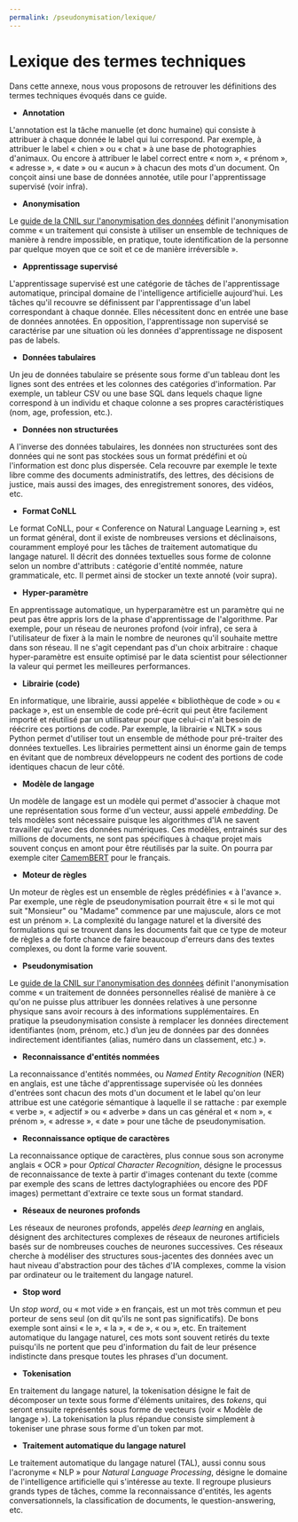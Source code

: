 ```yaml
---
permalink: /pseudonymisation/lexique/
---
```


# Lexique des termes techniques

Dans cette annexe, nous vous proposons de retrouver les définitions des termes techniques évoqués dans ce guide.

- **Annotation**

L'annotation est la tâche manuelle (et donc humaine) qui consiste à attribuer à chaque donnée le label qui lui correspond. Par exemple, à attribuer le label « chien » ou « chat » à une base de photographies d'animaux. Ou encore à attribuer le label correct entre « nom », « prénom », « adresse », « date » ou « aucun » à chacun des mots d'un document. On conçoit ainsi une base de données annotée, utile pour l'apprentissage supervisé (voir infra).

- **Anonymisation**

Le [guide de la CNIL sur l'anonymisation des données](https://www.cnil.fr/fr/lanonymisation-des-donnees-un-traitement-cle-pour-lopen-data) définit l'anonymisation comme « un traitement qui consiste à utiliser un ensemble de techniques de manière à rendre impossible, en pratique, toute identification de la personne par quelque moyen que ce soit et ce de manière irréversible ».

- **Apprentissage supervisé**

L'apprentissage supervisé est une catégorie de tâches de l'apprentissage automatique, principal domaine de l'intelligence artificielle aujourd'hui. Les tâches qu'il recouvre se définissent par l'apprentissage d'un label correspondant à chaque donnée. Elles nécessitent donc en entrée une base de données annotées. En opposition, l'apprentissage non supervisé se caractérise par une situation où les données d'apprentissage ne disposent pas de labels.

- **Données tabulaires**

Un jeu de données tabulaire se présente sous forme d'un tableau dont les lignes sont des entrées et les colonnes des catégories d'information. Par exemple, un tableur CSV ou une base SQL dans lequels chaque ligne correspond à un individu et chaque colonne a ses propres caractéristiques (nom, age, profession, etc.).

- **Données non structurées**

A l'inverse des données tabulaires, les données non structurées sont des données qui ne sont pas stockées sous un format prédéfini et où l'information est donc plus dispersée. Cela recouvre par exemple le texte libre comme des documents administratifs, des lettres, des décisions de justice, mais aussi des images, des enregistrement sonores, des vidéos, etc.

- **Format CoNLL**

Le format CoNLL, pour « Conference on Natural Language Learning », est un format général, dont il existe de nombreuses versions et déclinaisons, couramment employé pour les tâches de traitement automatique du langage naturel. Il décrit des données textuelles sous forme de colonne selon un nombre d'attributs : catégorie d'entité nommée, nature grammaticale, etc. Il permet ainsi de stocker un texte annoté (voir supra).

- **Hyper-paramètre**

En apprentissage automatique, un hyperparamètre est un paramètre qui ne peut pas être appris lors de la phase d'apprentissage de l'algorithme. Par exemple, pour un réseau de neurones profond (voir infra), ce sera à l'utilisateur de fixer à la main le nombre de neurones qu'il souhaite mettre dans son réseau. Il ne s'agit cependant pas d'un choix arbitraire : chaque hyper-paramètre est ensuite optimisé par le data scientist pour sélectionner la valeur qui permet les meilleures performances.

- **Librairie (code)**

En informatique, une librairie, aussi appelée « bibliothèque de code » ou « package », est un ensemble de code pré-écrit qui peut être facilement importé et réutilisé par un utilisateur pour que celui-ci n'ait besoin de réécrire ces portions de code. Par exemple, la librairie « NLTK » sous Python permet d'utiliser tout un ensemble de méthode pour pré-traiter des données textuelles. Les librairies permettent ainsi un énorme gain de temps en évitant que de nombreux développeurs ne codent des portions de code identiques chacun de leur côté.

- **Modèle de langage**

Un modèle de langage est un modèle qui permet d'associer à chaque mot une représentation sous forme d'un vecteur, aussi appelé *embedding*. De tels modèles sont nécessaire puisque les algorithmes d'IA ne savent travailler qu'avec des données numériques. Ces modèles, entrainés sur des millions de documents, ne sont pas spécifiques à chaque projet mais souvent conçus en amont pour être réutilisés par la suite. On pourra par exemple citer [CamemBERT](https://camembert-model.fr/) pour le français.

- **Moteur de règles**

Un moteur de règles est un ensemble de règles prédéfinies « à l'avance ». Par exemple, une règle de pseudonymisation pourrait être « si le mot qui suit "Monsieur" ou "Madame" commence par une majuscule, alors ce mot est un prénom ». La complexité du langage naturel et la diversité des formulations qui se trouvent dans les documents fait que ce type de moteur de règles a de forte chance de faire beaucoup d'erreurs dans des textes complexes, ou dont la forme varie souvent.

- **Pseudonymisation**

Le [guide de la CNIL sur l'anonymisation des données](https://www.cnil.fr/fr/lanonymisation-des-donnees-un-traitement-cle-pour-lopen-data) définit l'anonymisation comme « un traitement de données personnelles réalisé de manière à ce qu'on ne puisse plus attribuer les données relatives à une personne physique sans avoir recours à des informations supplémentaires. En pratique la pseudonymisation consiste à remplacer les données directement identifiantes (nom, prénom, etc.) d’un jeu de données par des données indirectement identifiantes (alias, numéro dans un classement, etc.) ».

- **Reconnaissance d'entités nommées**

La reconnaissance d'entités nommées, ou *Named Entity Recognition* (NER) en anglais, est une tâche d'apprentissage supervisée où les données d'entrées sont chacun des mots d'un document et le label qu'on leur attribue est une catégorie sémantique à laquelle il se rattache : par exemple « verbe », « adjectif » ou « adverbe » dans un cas général et « nom », « prénom », « adresse », « date » pour une tâche de pseudonymisation.

- **Reconnaissance optique de caractères**

La reconnaissance optique de caractères, plus connue sous son acronyme anglais « OCR » pour *Optical Character Recognition*, désigne le processus de reconnaissance de texte à partir d'images contenant du texte (comme par exemple des scans de lettres dactylographiées ou encore des PDF images) permettant d'extraire ce texte sous un format standard. 

- **Réseaux de neurones profonds**

Les réseaux de neurones profonds, appelés *deep learning* en anglais, désignent des architectures complexes de réseaux de neurones artificiels basés sur de nombreuses couches de neurones successives. Ces réseaux cherche à modéliser des structures sous-jacentes des données avec un haut niveau d'abstraction pour des tâches d'IA complexes, comme la vision par ordinateur ou le traitement du langage naturel.

- **Stop word**

Un *stop word*, ou « mot vide » en français, est un mot très commun et peu porteur de sens seul (on dit qu'ils ne sont pas significatifs). De bons exemple sont ainsi « le », « la », « de », « ou », etc. En traitement automatique du langage naturel, ces mots sont souvent retirés du texte puisqu'ils ne portent que peu d'information du fait de leur présence indistincte dans presque toutes les phrases d'un document.

- **Tokenisation**

En traitement du langage naturel, la tokenisation désigne le fait de décomposer un texte sous forme d'éléments unitaires, des *tokens*, qui seront ensuite représentés sous forme de vecteurs (voir « Modèle de langage »). La tokenisation la plus répandue consiste simplement à tokeniser une phrase sous forme d'un token par mot.

- **Traitement automatique du langage naturel**

Le traitement automatique du langage naturel (TAL), aussi connu sous l'acronyme « NLP » pour *Natural Language Processing*, désigne le domaine de l'intelligence artificielle qui s'intéresse au texte. Il regroupe plusieurs grands types de tâches, comme la reconnaissance d'entités, les agents conversationnels, la classification de documents, le question-answering, etc.
